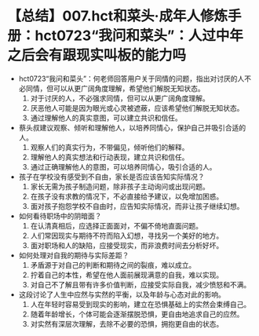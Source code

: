 # 【总结】007.hct和菜头·成年人修炼手册：hct0723“我问和菜头”：人过中年之后会有跟现实叫板的能力吗

-   hct0723“我问和菜头”：何老师回答用户关于同情的问题，指出对讨厌的人不必同情，但可以从更广阔角度理解，希望他们解脱无知状态。
    1.  对于讨厌的人，不必强求同情，但可以从更广阔角度理解。
    2.  厌恶他人可能是因为眼光或心灵被遮蔽，应该希望他们解脱无知状态。
    3.  通过理解他人的真实意图，可以建立共识和信任。
-   蔡头叔建议观察、倾听和理解他人，以培养同情心，保护自己并吸引合适的人。
    1.  观察人们的真实行为，不带偏见，倾听他们的解释。
    2.  理解他人的真实想法和行动表现，建立共识和信任。
    3.  通过正确理解他人的意图，可以培养同情心，吸引合适的人。
-   孩子在学校没有感受到不自由，家长是否应该告知实际情况？
    1.  家长无需为孩子制造问题，除非孩子主动询问或出现问题。
    2.  在孩子没有求教的情况下，不必直接给予建议，以免增加困惑。
    3.  面对孩子抱怨学校不自由时，应告知实际情况，而非让孩子继续幻想。
-   如何看待职场中的阴暗面？
    1.  在认清真相后，应选择正面面对，不偏不倚地直面问题。
    2.  人们常因现实与期待不符而陷入幻想，寻找另一个美好的地方。
    3.  面对职场和人的缺陷，应接受现实，而非浪费时间去分析好坏。
-   如何处理对自我的期待与实际差距？
    1.  矛盾源于对自己的判断和期待之间的裂痕，难以成立。
    2.  拧着自己的本性，希望在他人面前展现满意的自我，难以实现。
    3.  对自己不了解且带有许多价值判断，应接受实际自我，减少愤怒和不满。
-   这段讨论了人生中应然与实然的平衡，以及年龄与心态对此的影响。
    1.  人在年轻时容易受到现实的影响，建立在恐惧基础上的实然会束缚自己。
    2.  随着年龄增长，个体可能会逐渐摆脱恐惧，更自由地追求自己的应然。
    3.  对实然有深层次理解，去除不必要的恐惧，拥抱更自由的状态。